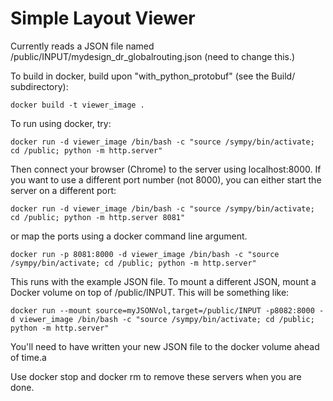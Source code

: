 # Simple Layout Viewer

Currently reads a JSON file named /public/INPUT/mydesign_dr_globalrouting.json (need to change this.)

To build in docker, build upon "with_python_protobuf" (see the Build/ subdirectory):

````
docker build -t viewer_image .
````

To run using docker, try:
````
docker run -d viewer_image /bin/bash -c "source /sympy/bin/activate; cd /public; python -m http.server"
````
Then connect your browser (Chrome) to the server using localhost:8000.
If you want to use a different port number (not 8000), you can either start the server on a different port:
````
docker run -d viewer_image /bin/bash -c "source /sympy/bin/activate; cd /public; python -m http.server 8081"
````
or map the ports using a docker command line argument.
````
docker run -p 8081:8000 -d viewer_image /bin/bash -c "source /sympy/bin/activate; cd /public; python -m http.server"
````

This runs with the example JSON file.
To mount a different JSON, mount a Docker volume on top of /public/INPUT.
This will be something like:
````
docker run --mount source=myJSONVol,target=/public/INPUT -p8082:8000 -d viewer_image /bin/bash -c "source /sympy/bin/activate; cd /public; python -m http.server"
````
You'll need to have written your new JSON file to the docker volume ahead of time.a

Use docker stop and docker rm to remove these servers when you are done.

